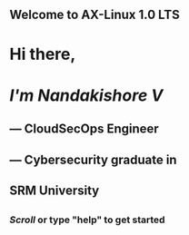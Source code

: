 



## Welcome to AX-Linux 1.0 LTS



#  Hi there,
#  *I'm Nandakishore V*
##     — CloudSecOps Engineer 
##     — Cybersecurity graduate in
##        SRM University
##
###   *Scroll* or type "help" to get started
